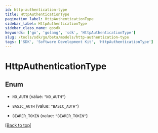 ```yaml
---
id: http-authentication-type
title: HttpAuthenticationType
pagination_label: HttpAuthenticationType
sidebar_label: HttpAuthenticationType
sidebar_class_name: gosdk
keywords: ['go', 'golang', 'sdk', 'HttpAuthenticationType'] 
slug: /tools/sdk/go/beta/models/http-authentication-type
tags: ['SDK', 'Software Development Kit', 'HttpAuthenticationType']
---
```


# HttpAuthenticationType

## Enum


* `NO_AUTH` (value: `"NO_AUTH"`)

* `BASIC_AUTH` (value: `"BASIC_AUTH"`)

* `BEARER_TOKEN` (value: `"BEARER_TOKEN"`)


[[Back to top]](#) 


